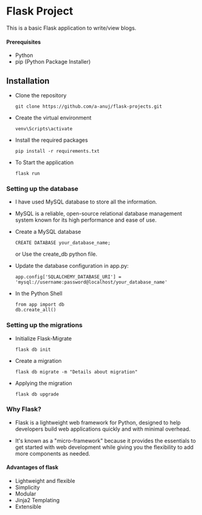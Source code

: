 # Flask Project
This is a basic Flask application to write/view blogs.

#### Prerequisites
- Python
- pip (Python Package Installer)

## Installation
- Clone the repository
  ```
  git clone https://github.com/a-anuj/flask-projects.git
  ```
- Create the virtual environment
  ```
  venv\Scripts\activate
  ```
- Install the required packages
  ```
  pip install -r requirements.txt
  ```
- To Start the application
  ```
  flask run
  ```

### Setting up the database
- I have used MySQL database to store all the information.
  
- MySQL is a reliable, open-source relational database management system known for its high performance and ease of use.

- Create a MySQL database
  ```
  CREATE DATABASE your_database_name;
  ```
  or Use the create_db python file.

- Update the database configuration in app.py:
  ```
  app.config['SQLALCHEMY_DATABASE_URI'] = 'mysql://username:password@localhost/your_database_name'
  ```

- In the Python Shell
  ```
  from app import db
  db.create_all()
  ```

### Setting up the migrations
- Initialize Flask-Migrate
    ```
    flask db init
    ```
- Create a migration
  ```
  flask db migrate -m "Details about migration"
  ```
- Applying the migration
  ```
  flask db upgrade
  ```

### Why Flask?
- Flask is a lightweight web framework for Python, designed to help developers build web applications quickly and with minimal overhead. 
  
- It's known as a "micro-framework" because it provides the essentials to get started with web development while giving you the flexibility to add more components as needed.

#### Advantages of flask
- Lightweight and flexible
- Simplicity
- Modular
- Jinja2 Templating
- Extensible

